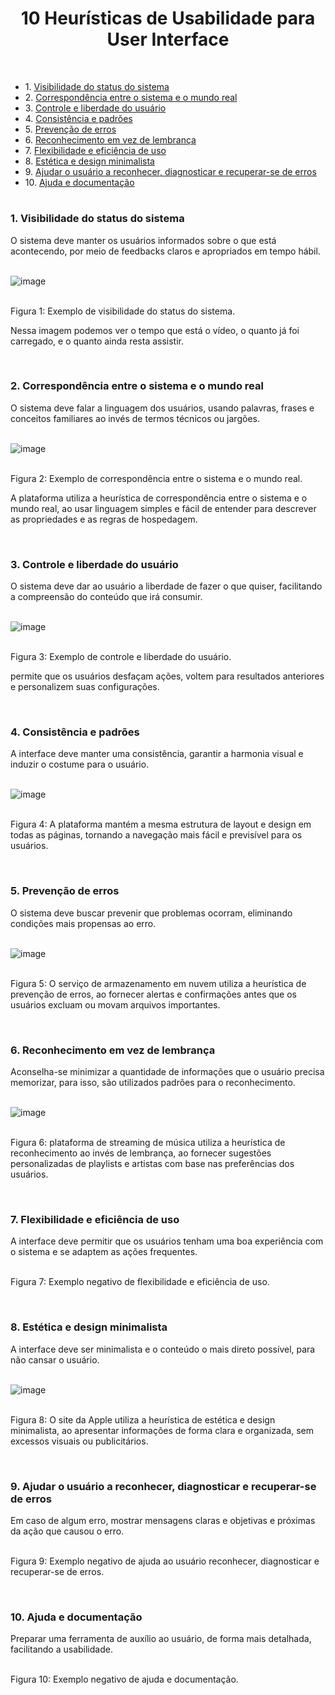 <h1 align="center">10 Heurísticas de Usabilidade para User Interface</h1>

 

<ul>
<li>1. <a href="#1.visibilidade-do-status-do-sistema"> Visibilidade do status do sistema</a></h3>
<li>2. <a href="#2.correspondência-entre-o-sistema-e-o-mundo-real"> Correspondência entre o sistema e o mundo real</a></h3>
<li>3. <a href="#3.controle-e-liberdade-do-usuário"> Controle e liberdade do usuário</a></h3>
<li>4. <a href="#4.consistência-e-padrões"> Consistência e padrões</a></h3> 
<li>5. <a href="#5.prevenção-de-erros"> Prevenção de erros</a></h3> 
<li>6. <a href="#6.reconhecimento-em-vez-de-lembrança"> Reconhecimento em vez de lembrança</a></h3> 
<li>7. <a href="#7.flexibilidade-e-eficiência-de-uso"> Flexibilidade e eficiência de uso</a></h3> 
<li>8. <a href="#8.estética-e-design-minimalista"> Estética e design minimalista</a></h3> 
<li>9. <a href="#9.ajudar-o-usuário-a-reconhecer,-diagnosticar-e-recuperar-se-de-erros"> Ajudar o usuário a reconhecer, diagnosticar e recuperar-se de erros</a></h3> 
<li>10. <a href="#10.ajuda-e-documentação"> Ajuda e documentação</a></h3> 
</ul>



#

<h3 id="1.visibilidade-do-status-do-sistema">1. Visibilidade do status do sistema</h2>
 O sistema deve manter os usuários informados sobre o que está acontecendo, por meio de feedbacks claros e apropriados em tempo hábil.

<br>![image](https://github.com/raynaranasc/bertoti/assets/90811047/88fd581f-4f36-4b54-82ff-390c93d177dc)


<br>Figura 1: Exemplo de visibilidade do status do sistema.

Nessa imagem podemos ver o tempo que está o vídeo, o quanto já foi carregado, e o quanto ainda resta assistir.
</div>

<br>

<h3 id="2.correspondência-entre-o-sistema-e-o-mundo-real">2. Correspondência entre o sistema e o mundo real</h2>
O sistema deve falar a linguagem dos usuários, usando palavras, frases e conceitos familiares ao invés de termos técnicos ou jargões.

<br>![image](https://github.com/raynaranasc/bertoti/assets/90811047/7904febe-45f4-44d4-97f3-7b0aeb89421b)


<br>Figura 2: Exemplo de correspondência entre o sistema e o mundo real.

A plataforma utiliza a heurística de correspondência entre o sistema e o mundo real, ao usar linguagem simples e fácil de entender para descrever as propriedades e as regras de hospedagem.</div>

<br>

<h3 id="3.controle-e-liberdade-do-usuário">3. Controle e liberdade do usuário</h2>
O sistema deve dar ao usuário a liberdade de fazer o que quiser, facilitando a compreensão do conteúdo que irá consumir.

<br>![image](https://github.com/raynaranasc/bertoti/assets/90811047/a4a75d98-236e-467d-b80c-ed59c83bd36b)


<br>Figura 3: Exemplo de controle e liberdade do usuário.

permite que os usuários desfaçam ações, voltem para resultados anteriores e personalizem suas configurações.
</div>

<br>

<h3 id="4.consistência-e-padrões">4. Consistência e padrões</h2>
A interface deve manter uma consistência, garantir a harmonia visual e induzir o costume para o usuário.

<br>![image](https://github.com/raynaranasc/bertoti/assets/90811047/b32c6dc2-dc42-4254-b4cf-947487be7b8b)


<br>Figura 4: A plataforma mantém a mesma estrutura de layout e design em todas as páginas, tornando a navegação mais fácil e previsível para os usuários.
</div>

<br>

<h3 id="5.prevenção-de-erros">5. Prevenção de erros</h2>
O sistema deve buscar prevenir que problemas ocorram, eliminando condições mais propensas ao erro.

<br>![image](https://github.com/raynaranasc/bertoti/assets/90811047/7588b711-afd0-46bb-8e1d-d0e5c6b3f01f)


<br>Figura 5: O serviço de armazenamento em nuvem utiliza a heurística de prevenção de erros, ao fornecer alertas e confirmações antes que os usuários excluam ou movam arquivos importantes.
</div>

<br>

<h3 id="6.reconhecimento-em-vez-de-lembrança">6. Reconhecimento em vez de lembrança</h2>
Aconselha-se minimizar a quantidade de informações que o usuário precisa memorizar, para isso, são utilizados padrões para o reconhecimento.

<br>![image](https://github.com/raynaranasc/bertoti/assets/90811047/ddd9dc90-2df0-4746-99bc-6c53fa1f886f)


<br>Figura 6: plataforma de streaming de música utiliza a heurística de reconhecimento ao invés de lembrança, ao fornecer sugestões personalizadas de playlists e artistas com base nas preferências dos usuários.
</div>

<br>

<h3 id="7.flexibilidade-e-eficiência-de-uso">7. Flexibilidade e eficiência de uso</h2>
A interface deve permitir que os usuários tenham uma boa experiência com o sistema e se adaptem as ações frequentes.

<br>


<br>Figura 7: Exemplo negativo de flexibilidade e eficiência de uso.
</div>

<br>

<h3 id="8.estética-e-design-minimalista">8. Estética e design minimalista</h2>
A interface deve ser minimalista e o conteúdo o mais direto possível, para não cansar o usuário.

<br>![image](https://github.com/raynaranasc/bertoti/assets/90811047/8d835953-dffb-4b70-bb32-597630de0492)


<br>Figura 8: O site da Apple utiliza a heurística de estética e design minimalista, ao apresentar informações de forma clara e organizada, sem excessos visuais ou publicitários.
</div>

<br>

<h3 id="9.ajudar-o-usuário-a-reconhecer,-diagnosticar-e-recuperar-se-de-erros">9. Ajudar o usuário a reconhecer, diagnosticar e recuperar-se de erros</h2>
Em caso de algum erro, mostrar mensagens claras e objetivas e próximas da ação que causou o erro.

<br>

<br>Figura 9: Exemplo negativo de ajuda ao usuário reconhecer, diagnosticar e recuperar-se de erros.
</div>

<br>

<h3 id="10.ajuda-e-documentação">10. Ajuda e documentação</h2>
Preparar uma ferramenta de auxílio ao usuário, de forma mais detalhada, facilitando a usabilidade.

<br>

<br>Figura 10: Exemplo negativo de ajuda e documentação.
</div>

<br>
